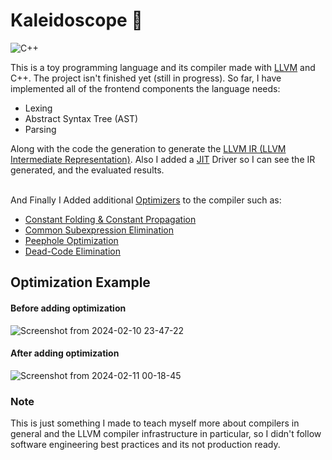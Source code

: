 # Kaleidoscope :telescope:
![C++](https://img.shields.io/badge/c++-%2300599C.svg?style=for-the-badge&logo=c%2B%2B&logoColor=white)

This is a toy programming language and its compiler made with [LLVM](https://llvm.org/) and C++. The project isn't finished yet (still in progress). So far, I have implemented all of the frontend components the language needs:
- Lexing
- Abstract Syntax Tree (AST)
- Parsing

Along with the code the generation to generate the [LLVM IR (LLVM Intermediate Representation)](https://llvm.org/docs/LangRef.html). Also I added a [JIT](https://en.wikipedia.org/wiki/Just-in-time_compilation) Driver so I can see the IR generated, and the evaluated results. 
<br><br>


And Finally I Added additional [Optimizers](https://en.wikipedia.org/wiki/Optimizing_compiler#:~:text=Compiler%20optimization%20is%20generally%20implemented,fewer%20resources%20or%20executes%20faster.) to the compiler such as:
- [Constant Folding &  Constant Propagation](https://en.wikipedia.org/wiki/Constant_folding)
- [Common Subexpression Elimination](https://en.wikipedia.org/wiki/Common_subexpression_elimination)
- [Peephole Optimization](https://en.wikipedia.org/wiki/Peephole_optimization)
- [Dead-Code Elimination](https://en.wikipedia.org/wiki/Dead-code_elimination)

## Optimization Example
#### Before adding optimization
![Screenshot from 2024-02-10 23-47-22](https://github.com/OmarAzizi/Kaleidoscope/assets/110500643/7e7d9146-1a1b-44a8-bde7-313bd3290b54)

#### After adding optimization
![Screenshot from 2024-02-11 00-18-45](https://github.com/OmarAzizi/Kaleidoscope/assets/110500643/6481a5c5-2db0-4a27-9eb0-7e8246a77823)

### Note
This is just something I made to teach myself more about compilers in general and the LLVM compiler infrastructure in particular, so I didn't follow software engineering best practices and its not production ready.


